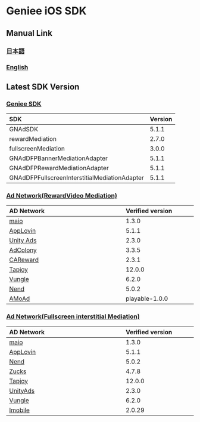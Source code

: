 # Geniee iOS SDK

## Manual Link

### [日本語](SDK-Manual-ja.md)

### [English](SDK-Manual-en.md)


## Latest SDK Version
### [Geniee SDK](https://github.com/geniee-ssp/Geniee-iOS-SDK/wiki/Install-iOS-SDK)

|SDK| Version |
|:--|:--|
|GNAdSDK| 5.1.1 |
|rewardMediation|2.7.0|
|fullscreenMediation|3.0.0|
|GNAdDFPBannerMediationAdapter|5.1.1|
|GNAdDFPRewardMediationAdapter|5.1.1|
|GNAdDFPFullscreenInterstitialMediationAdapter|5.1.1|

### [Ad Network(RewardVideo Mediation)](https://github.com/geniee-ssp/Geniee-iOS-SDK/wiki/RewardVideo-For-iOS)

| AD Network　　　　　　　　　　　　　 | Verified version　　　　|
|:-----------|:------------|
| [maio](https://github.com/geniee-ssp/Geniee-iOS-SDK/wiki/RewardVideo-Ad-Integration-ADNW-Maio-For-iOS) | 1.3.0 |
| [AppLovin](https://github.com/geniee-ssp/Geniee-iOS-SDK/wiki/RewardVideo-Ad-Integration-ADNW-Applovin-For-iOS) | 5.1.1 | 
| [Unity Ads](https://github.com/geniee-ssp/Geniee-iOS-SDK/wiki/RewardVideo-Ad-Integration-ADNW-UnityAds-For-iOS) | 2.3.0 | 
| [AdColony](https://github.com/geniee-ssp/Geniee-iOS-SDK/wiki/RewardVideo-Ad-Integration-ADNW-AdColony-For-iOS) | 3.3.5 | 
| [CAReward](https://github.com/geniee-ssp/Geniee-iOS-SDK/wiki/RewardVideo-Ad-Integration-ADNW-CAReward-For-iOS) | 2.3.1 | 
| [Tapjoy](https://github.com/geniee-ssp/Geniee-iOS-SDK/wiki/RewardVideo-Ad-Integration-ADNW-Tapjoy-For-iOS) | 12.0.0 | 
| [Vungle](https://github.com/geniee-ssp/Geniee-iOS-SDK/wiki/RewardVideo-Ad-Integration-ADNW-Vungle-For-iOS) | 6.2.0 | 
| [Nend](https://github.com/geniee-ssp/Geniee-iOS-SDK/wiki/RewardVideo-Ad-Integration-ADNW-Nend-For-iOS) | 5.0.2 | 
| [AMoAd](https://github.com/geniee-ssp/Geniee-iOS-SDK/wiki/RewardVideo-Ad-Integration-ADNW-Amoad-For-iOS) | playable-1.0.0 | 


### [Ad Network(Fullscreen interstitial Mediation)](https://github.com/geniee-ssp/Geniee-iOS-SDK/wiki/FullscreenInterstitial-For-iOS)

| AD Network　　　　　　　　　　　　　 | Verified version　　　　|
|:-----------|:------------|
| [maio](https://github.com/geniee-ssp/Geniee-iOS-SDK/wiki/FullscreenInterstitial-Ad-Integration-ADNW-Maio-For-iOS) | 1.3.0 |
| [AppLovin](https://github.com/geniee-ssp/Geniee-iOS-SDK/wiki/FullscreenInterstitial-Ad-Integration-ADNW-Applovin-For-iOS) | 5.1.1 | 
| [Nend](https://github.com/geniee-ssp/Geniee-iOS-SDK/wiki/FullscreenInterstitial-Ad-Integration-ADNW-Nend-For-iOS) | 5.0.2 | 
| [Zucks](https://github.com/geniee-ssp/Geniee-iOS-SDK/wiki/FullscreenInterstitial-Ad-Integration-ADNW-Zucks-For-iOS) | 4.7.8 | 
| [Tapjoy](https://github.com/geniee-ssp/Geniee-iOS-SDK/wiki/FullscreenInterstitial-Ad-Integration-ADNW-Tapjoy-For-iOS) | 12.0.0 |
| [UnityAds](https://github.com/geniee-ssp/Geniee-iOS-SDK/wiki/FullscreenInterstitial-Ad-Integration-ADNW-UnityAds-For-iOS) | 2.3.0 |
| [Vungle](https://github.com/geniee-ssp/Geniee-iOS-SDK/wiki/FullscreenInterstitial-Ad-Integration-ADNW-Vungle-For-iOS) | 6.2.0 |
| [Imobile](https://github.com/geniee-ssp/Geniee-iOS-SDK/wiki/FullscreenInterstitial-Ad-Integration-ADNW-Imobile-For-iOS) | 2.0.29 |
